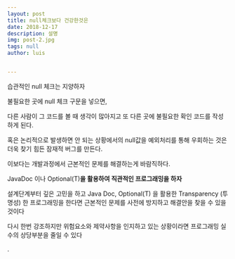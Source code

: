 ```yaml
---
layout: post
title: null체크보다 건강한것은
date: 2018-12-17
description: 설명
img: post-2.jpg
tags: null
author: luis


---
```


습관적인 null 체크는 지양하자 

불필요한 곳에 null 체크 구문을 넣으면, 

다른 사람이 그 코드를 볼 때 생각이 많아지고 또 다른 곳에 불필요한 확인 코드를 작성하게 된다. 

혹은 논리적으로 발생하면 안 되는 상황에서의 null값을 예외처리를 통해 우회하는 것은 더욱 찾기 힘든 잠재적 버그를 만든다. 

이보다는 개발과정에서 근본적인 문제를 해결하는게 바람직하다. 

JavaDoc 이나 Optional(T)**을 활용하여 직관적인 프로그래밍을 하자** 

설계단계부터 깊은 고민을 하고 Java Doc, Optional(T) 을 활용한 Transparency (투명성) 한 프로그래밍을 한다면 근본적인 문제를 사전에 방지하고 해결안을 찾을 수 있을 것이다 

다시 한번 강조하지만 위험요소와 제약사항을 인지하고 있는 상황이라면 프로그래밍 실수의 상당부분을 줄일 수 있다 



. 